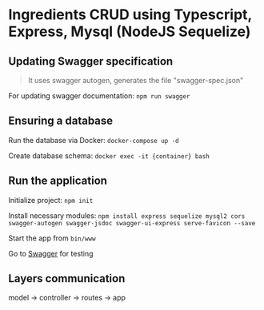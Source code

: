 # Ingredients CRUD using Typescript, Express, Mysql (NodeJS Sequelize)

## Updating Swagger specification
> It uses swagger autogen, generates the file "swagger-spec.json"

For updating swagger documentation: `npm run swagger`

## Ensuring a database
Run the database via Docker: `docker-compose up -d`

Create database schema: `docker exec -it {container} bash`

## Run the application
Initialize project: `npm init`

Install necessary modules: `npm install express sequelize mysql2 cors swagger-autogen swagger-jsdoc swagger-ui-express serve-favicon --save`

Start the app from `bin/www`

Go to [Swagger](http://localhost:3000/api-docs) for testing

## Layers communication 
model -> controller -> routes -> app

